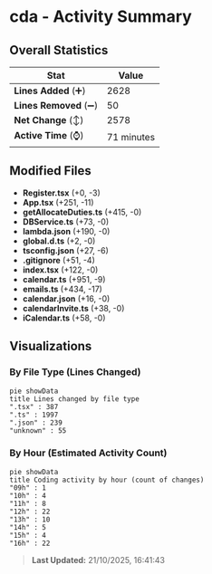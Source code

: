 # cda - Activity Summary 

## Overall Statistics

| Stat                   | Value                                                             |
| ---------------------- | ----------------------------------------------------------------- |
| **Lines Added** (➕)   | 2628                                          |
| **Lines Removed** (➖) | 50                                        |
| **Net Change** (↕)    | 2578                |
| **Active Time** (⌚)   | 71 minutes |


## Modified Files
- **Register.tsx** (+0, -3)
- **App.tsx** (+251, -11)
- **getAllocateDuties.ts** (+415, -0)
- **DBService.ts** (+73, -0)
- **lambda.json** (+190, -0)
- **global.d.ts** (+2, -0)
- **tsconfig.json** (+27, -6)
- **.gitignore** (+51, -4)
- **index.tsx** (+122, -0)
- **calendar.ts** (+951, -9)
- **emails.ts** (+434, -17)
- **calendar.json** (+16, -0)
- **calendarInvite.ts** (+38, -0)
- **iCalendar.ts** (+58, -0)

## Visualizations

### By File Type (Lines Changed)

```mermaid
pie showData
title Lines changed by file type
".tsx" : 387
".ts" : 1997
".json" : 239
"unknown" : 55
```

### By Hour (Estimated Activity Count)

```mermaid
pie showData
title Coding activity by hour (count of changes)
"09h" : 1
"10h" : 4
"11h" : 8
"12h" : 22
"13h" : 10
"14h" : 5
"15h" : 4
"16h" : 22
```


> **Last Updated:** 21/10/2025, 16:41:43